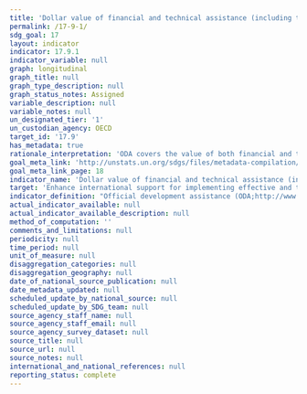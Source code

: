 ```yaml
---
title: 'Dollar value of financial and technical assistance (including through North-South, South-South and triangular cooperation) committed to developing countries'
permalink: /17-9-1/
sdg_goal: 17
layout: indicator
indicator: 17.9.1
indicator_variable: null
graph: longitudinal
graph_title: null
graph_type_description: null
graph_status_notes: Assigned
variable_description: null
variable_notes: null
un_designated_tier: '1'
un_custodian_agency: OECD
target_id: '17.9'
has_metadata: true
rationale_interpretation: 'ODA covers the value of both financial and technical assistance for development purposes. The above sectors broadly correspond to the coverage of the SDGs and focus on capacity building and national planning opposed to the implementation of specific projects and programmes.'
goal_meta_link: 'http://unstats.un.org/sdgs/files/metadata-compilation/Metadata-Goal-17.pdf'
goal_meta_link_page: 18
indicator_name: 'Dollar value of financial and technical assistance (including through North-South, South-South and triangular cooperation) committed to developing countries'
target: 'Enhance international support for implementing effective and targeted capacity-building in developing countries to support national plans to implement all the sustainable development goals, including through North-South, South-South and triangular cooperation.'
indicator_definition: "Official development assistance (ODA;http://www.oecd.org/dac/dac-glossary.htm#ODA) to countries on the DAC List of ODA Recipients (http://www.oecd.org/dac/dac-glossary.htm#DAC_List) in the following subsectors as explained in the list of Creditor Reporting System purpose codes available here, http://www.oecd.org/dac/stats/purposecodessectorclassification.htm: \t11110 Education policy and administrative management \t12110 Health policy and administrative management \t13010 Population policy and administrative management \t14010 Water sector policy and administrative management \t15110 Public sector policy and administrative management \t15210 Security system management and reform \t16020 Employment policy and administrative management \t16030 Housing policy and administrative management \t21010 Transport policy and administrative management \t22010 Communications policy and administrative management \t23110 Energy policy and administrative management \t24010 Financial policy and administrative management \t31110 Agricultural policy and administrative management \t31210 Forestry policy and administrative management \t31310 Fishing policy and administrative management \t32110 Industrial policy and administrative management \t32210 Mineral/mining policy and administrative management \t32310 Construction policy and administrative management \t33110 Trade policy and administrative management \t33210 Tourism policy and administrative management \t41010 Environmental policy and administrative management"
actual_indicator_available: null
actual_indicator_available_description: null
method_of_computation: ''
comments_and_limitations: null
periodicity: null
time_period: null
unit_of_measure: null
disaggregation_categories: null
disaggregation_geography: null
date_of_national_source_publication: null
date_metadata_updated: null
scheduled_update_by_national_source: null
scheduled_update_by_SDG_team: null
source_agency_staff_name: null
source_agency_staff_email: null
source_agency_survey_dataset: null
source_title: null
source_url: null
source_notes: null
international_and_national_references: null
reporting_status: complete
---
```

